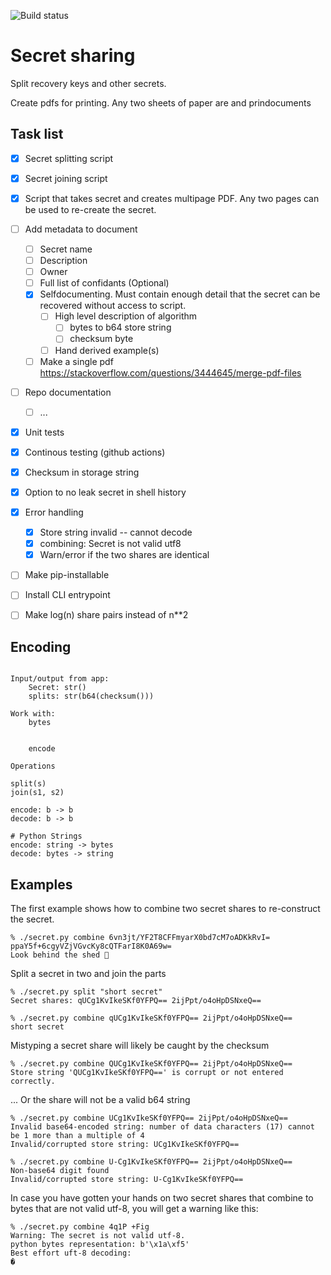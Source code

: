 ![Build status](https://github.com/foldager/secret-sharing/actions/workflows/qa.yml/badge.svg)

# Secret sharing 

Split recovery keys and other secrets.

Create pdfs for printing. Any two sheets of paper are and prindocuments 


## Task list
- [x] Secret splitting script
- [x] Secret joining script
- [x] Script that takes secret and creates multipage PDF. Any two pages can be used to re-create the secret.
- [ ] Add metadata to document
  - [ ] Secret name
  - [ ] Description
  - [ ] Owner
  - [ ] Full list of confidants (Optional)
  - [x] Selfdocumenting. Must contain enough detail that the secret can be recovered without access to script.
    - [ ] High level description of algorithm
      - [ ] bytes to b64 store string
      - [ ] checksum byte
    - [ ] Hand derived example(s)
  - [ ] Make a single pdf https://stackoverflow.com/questions/3444645/merge-pdf-files
- [ ] Repo documentation
  - [ ] ...
- [x] Unit tests
- [x] Continous testing (github actions)
- [x] Checksum in storage string
- [x] Option to no leak secret in shell history
- [x] Error handling
  - [x] Store string invalid -- cannot decode
  - [x] combining: Secret is not valid utf8
  - [x] Warn/error if the two shares are identical
- [ ] Make pip-installable
- [ ] Install CLI entrypoint
- [ ] Make log(n) share pairs instead of n**2


## Encoding

```

Input/output from app:
    Secret: str()
    splits: str(b64(checksum()))

Work with:
    bytes


    encode 

Operations

split(s)
join(s1, s2)

encode: b -> b
decode: b -> b

# Python Strings
encode: string -> bytes
decode: bytes -> string
```

## Examples

The first example shows how to combine two secret shares to re-construct the secret.
```console
% ./secret.py combine 6vn3jt/YF2T8CFFmyarX0bd7cM7oADKkRvI= ppaY5f+6cgyVZjVGvcKy8cQTFarI8K0A69w=
Look behind the shed 🤭
```

Split a secret in two and join the parts
```console
% ./secret.py split "short secret"
Secret shares: qUCg1KvIkeSKf0YFPQ== 2ijPpt/o4oHpDSNxeQ==

% ./secret.py combine qUCg1KvIkeSKf0YFPQ== 2ijPpt/o4oHpDSNxeQ==
short secret
```
Mistyping a secret share will likely be caught by the checksum
```console
% ./secret.py combine QUCg1KvIkeSKf0YFPQ== 2ijPpt/o4oHpDSNxeQ==
Store string 'QUCg1KvIkeSKf0YFPQ==' is corrupt or not entered correctly.
```
... Or the share will not be a valid b64 string
```console
% ./secret.py combine UCg1KvIkeSKf0YFPQ== 2ijPpt/o4oHpDSNxeQ==
Invalid base64-encoded string: number of data characters (17) cannot be 1 more than a multiple of 4
Invalid/corrupted store string: UCg1KvIkeSKf0YFPQ==

% ./secret.py combine U-Cg1KvIkeSKf0YFPQ== 2ijPpt/o4oHpDSNxeQ==
Non-base64 digit found
Invalid/corrupted store string: U-Cg1KvIkeSKf0YFPQ==
```

In case you have gotten your hands on two secret shares that combine to bytes
that are not valid utf-8, you will get a warning like this:
```console
% ./secret.py combine 4q1P +Fig
Warning: The secret is not valid utf-8.
python bytes representation: b'\x1a\xf5'
Best effort uft-8 decoding:
�
```



